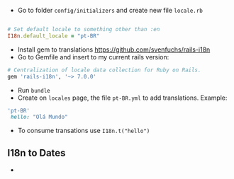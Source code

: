 - Go to folder `config/initializers` and create new file `locale.rb`

```ruby

# Set default locale to something other than :en
I18n.default_locale = "pt-BR"
```

- Install gem to translations https://github.com/svenfuchs/rails-i18n
- Go to Gemfile and insert to my current rails version:

```ruby
# Centralization of locale data collection for Ruby on Rails.
gem 'rails-i18n', '~> 7.0.0'
```

- Run `bundle`
- Create on `locales` page, the file `pt-BR.yml` to add translations. Example:

```ruby
'pt-BR'
 hello: "Olá Mundo"
```

- To consume transations use `I18n.t("hello")`

## I18n to Dates

-
